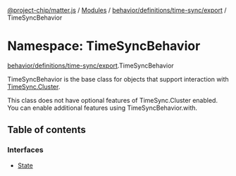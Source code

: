 [@project-chip/matter.js](../README.md) / [Modules](../modules.md) / [behavior/definitions/time-sync/export](behavior_definitions_time_sync_export.md) / TimeSyncBehavior

# Namespace: TimeSyncBehavior

[behavior/definitions/time-sync/export](behavior_definitions_time_sync_export.md).TimeSyncBehavior

TimeSyncBehavior is the base class for objects that support interaction with [TimeSync.Cluster](cluster_export.TimeSync.md#cluster).

This class does not have optional features of TimeSync.Cluster enabled. You can enable additional features using
TimeSyncBehavior.with.

## Table of contents

### Interfaces

- [State](../interfaces/behavior_definitions_time_sync_export.TimeSyncBehavior.State.md)
